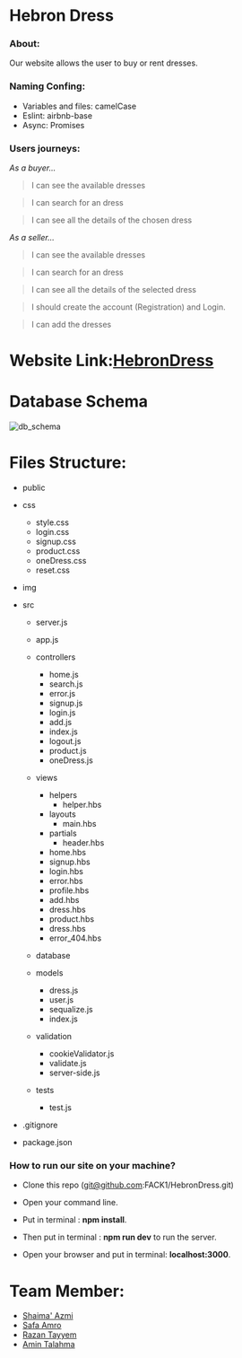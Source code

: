 # Hebron Dress
### About:
   Our website allows the user to buy or rent dresses.

### Naming Confing: 
 - Variables and files: camelCase
 - Eslint: airbnb-base
 - Async: Promises 

### Users journeys: 

*As a buyer...*
 > I can see the available dresses

 > I can search for an dress
   
 > I can see all the details of the chosen dress


*As a seller...*

 > I can see the available dresses

 > I can search for an dress
   
 > I can see all the details of the selected dress
 
 > I should create the account (Registration) and Login.
 
 > I can add the dresses
 
 
# Website Link:[HebronDress]()

# Database Schema

![db_schema](https://user-images.githubusercontent.com/26909309/51103183-7e48d800-17ea-11e9-9403-26ee6b60b93f.jpg)


# Files Structure:
  - public
  - css
      - style.css
      - login.css
      - signup.css
      - product.css
      - oneDress.css
      - reset.css
  - img
 
    
  - src 
    - server.js
    - app.js
    - controllers
      - home.js
      - search.js
      - error.js
      - signup.js
      - login.js
      - add.js
      - index.js
      - logout.js
      - product.js
      - oneDress.js
    - views
      - helpers
        - helper.hbs
      - layouts
        - main.hbs
      - partials
        - header.hbs
      - home.hbs
      - signup.hbs
      - login.hbs
      - error.hbs
      - profile.hbs
      - add.hbs
      - dress.hbs
      - product.hbs
      - dress.hbs
      - error_404.hbs
    - database
     - models
        - dress.js
        - user.js
        - sequalize.js
        - index.js
    - validation
        - cookieValidator.js
        - validate.js
        - server-side.js
        
    - tests
      - test.js
 - .gitignore
 - package.json
 
  ### How to run our site on your machine?

-  Clone this repo (git@github.com:FACK1/HebronDress.git)

-   Open your command line.

-   Put in terminal : **npm install**.
 
-   Then put in terminal : **npm run dev** to run the server.

-   Open your browser and put in terminal: **localhost:3000**.


# Team Member:
- [Shaima' Azmi](https://github.com/shaima96)
- [Safa Amro](https://github.com/safaaamro)
- [Razan Tayyem](https://github.com/RazanTayyem)
- [Amin Talahma](https://github.com/AminTalahma)

